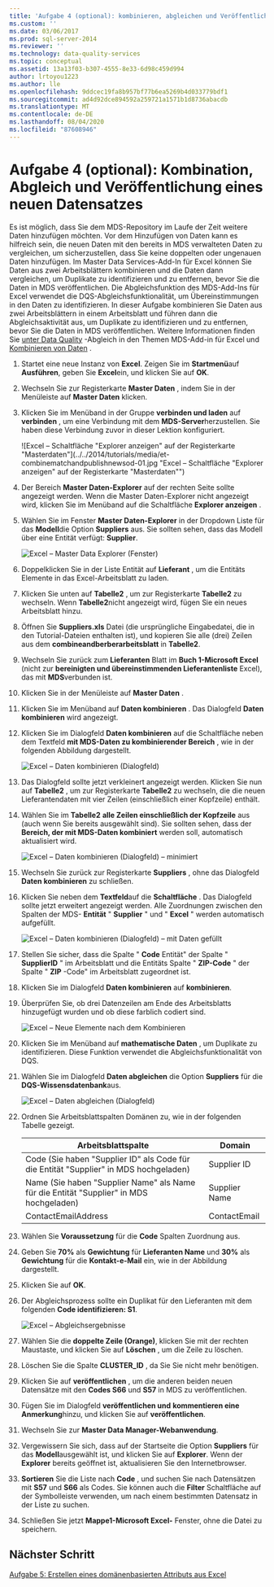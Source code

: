 ```yaml
---
title: 'Aufgabe 4 (optional): kombinieren, abgleichen und Veröffentlichen eines neuen Datensatzes | Microsoft-Dokumentation'
ms.custom: ''
ms.date: 03/06/2017
ms.prod: sql-server-2014
ms.reviewer: ''
ms.technology: data-quality-services
ms.topic: conceptual
ms.assetid: 13a13f03-b307-4555-8e33-6d98c459d994
author: lrtoyou1223
ms.author: lle
ms.openlocfilehash: 9ddcec19fa8b957bf77b6ea5269b4d033779bdf1
ms.sourcegitcommit: ad4d92dce894592a259721a1571b1d8736abacdb
ms.translationtype: MT
ms.contentlocale: de-DE
ms.lasthandoff: 08/04/2020
ms.locfileid: "87608946"
---
```

# <a name="task-4-optional-combining-matching-and-publishing-new-set-of-data"></a>Aufgabe 4 (optional): Kombination, Abgleich und Veröffentlichung eines neuen Datensatzes
  Es ist möglich, dass Sie dem MDS-Repository im Laufe der Zeit weitere Daten hinzufügen möchten. Vor dem Hinzufügen von Daten kann es hilfreich sein, die neuen Daten mit den bereits in MDS verwalteten Daten zu vergleichen, um sicherzustellen, dass Sie keine doppelten oder ungenauen Daten hinzufügen. Im Master Data Services-Add-In für Excel können Sie Daten aus zwei Arbeitsblättern kombinieren und die Daten dann vergleichen, um Duplikate zu identifizieren und zu entfernen, bevor Sie die Daten in MDS veröffentlichen. Die Abgleichsfunktion des MDS-Add-Ins für Excel verwendet die DQS-Abgleichsfunktionalität, um Übereinstimmungen in den Daten zu identifizieren. In dieser Aufgabe kombinieren Sie Daten aus zwei Arbeitsblättern in einem Arbeitsblatt und führen dann die Abgleichsaktivität aus, um Duplikate zu identifizieren und zu entfernen, bevor Sie die Daten in MDS veröffentlichen. Weitere Informationen finden Sie [unter Data Quality](https://msdn.microsoft.com/library/hh548681.aspx) -Abgleich in den Themen MDS-Add-in für Excel und [Kombinieren von Daten](https://msdn.microsoft.com/library/hh548680.aspx) .  
  
1.  Startet eine neue Instanz von **Excel**. Zeigen Sie im **Startmenü**auf **Ausführen**, geben Sie **Excel**ein, und klicken Sie auf **OK**.  
  
2.  Wechseln Sie zur Registerkarte **Master Daten** , indem Sie in der Menüleiste auf **Master Daten** klicken.  
  
3.  Klicken Sie im Menüband in der Gruppe **verbinden und laden** auf **verbinden** , um eine Verbindung mit dem **MDS-Server**herzustellen. Sie haben diese Verbindung zuvor in dieser Lektion konfiguriert.  
  
     ![Excel – Schaltfläche "Explorer anzeigen" auf der Registerkarte "Masterdaten"](../../2014/tutorials/media/et-combinematchandpublishnewsod-01.jpg "Excel – Schaltfläche "Explorer anzeigen" auf der Registerkarte "Masterdaten"")  
  
4.  Der Bereich **Master Daten-Explorer** auf der rechten Seite sollte angezeigt werden. Wenn die Master Daten-Explorer nicht angezeigt wird, klicken Sie im Menüband auf die Schaltfläche **Explorer anzeigen** .  
  
5.  Wählen Sie im Fenster **Master Daten-Explorer** in der Dropdown Liste für das **Modell**die Option **Suppliers** aus. Sie sollten sehen, dass das Modell über eine Entität verfügt: **Supplier**.  
  
     ![Excel – Master Data Explorer (Fenster)](../../2014/tutorials/media/et-combinematchandpublishnewsod-02.jpg "Excel – Master Data Explorer (Fenster)")  
  
6.  Doppelklicken Sie in der Liste Entität auf **Lieferant** , um die Entitäts Elemente in das Excel-Arbeitsblatt zu laden.  
  
7.  Klicken Sie unten auf **Tabelle2** , um zur Registerkarte **Tabelle2** zu wechseln. Wenn **Tabelle2**nicht angezeigt wird, fügen Sie ein neues Arbeitsblatt hinzu.  
  
8.  Öffnen Sie **Suppliers.xls** Datei (die ursprüngliche Eingabedatei, die in den Tutorial-Dateien enthalten ist), und kopieren Sie alle (drei) Zeilen aus dem **combineandberberarbeitsblatt** in **Tabelle2**.  
  
9. Wechseln Sie zurück zum **Lieferanten** Blatt im **Buch 1-Microsoft Excel** (nicht zur **bereinigten und übereinstimmenden Lieferantenliste** Excel), das mit **MDS**verbunden ist.  
  
10. Klicken Sie in der Menüleiste auf **Master Daten** .  
  
11. Klicken Sie im Menüband auf **Daten kombinieren** . Das Dialogfeld **Daten kombinieren** wird angezeigt.  
  
12. Klicken Sie im Dialogfeld **Daten kombinieren** auf die Schaltfläche neben dem Textfeld **mit MDS-Daten zu kombinierender Bereich** , wie in der folgenden Abbildung dargestellt.  
  
     ![Excel – Daten kombinieren (Dialogfeld)](../../2014/tutorials/media/et-combinematchandpublishnewsod-03.jpg "Excel – Daten kombinieren (Dialogfeld)")  
  
13. Das Dialogfeld sollte jetzt verkleinert angezeigt werden. Klicken Sie nun auf **Tabelle2** , um zur Registerkarte **Tabelle2** zu wechseln, die die neuen Lieferantendaten mit vier Zeilen (einschließlich einer Kopfzeile) enthält.  
  
14. Wählen Sie im **Tabelle2** **alle Zeilen einschließlich der Kopfzeile** aus (auch wenn Sie bereits ausgewählt sind). Sie sollten sehen, dass der **Bereich, der mit MDS-Daten kombiniert** werden soll, automatisch aktualisiert wird.  
  
     ![Excel – Daten kombinieren (Dialogfeld) – minimiert](../../2014/tutorials/media/et-combinematchandpublishnewsod-04.jpg "Excel – Daten kombinieren (Dialogfeld) – minimiert")  
  
15. Wechseln Sie zurück zur Registerkarte **Suppliers** , ohne das Dialogfeld **Daten kombinieren** zu schließen.  
  
16. Klicken Sie neben dem **Textfeld**auf die **Schaltfläche** . Das Dialogfeld sollte jetzt erweitert angezeigt werden. Alle Zuordnungen zwischen den Spalten der MDS- **Entität** " **Supplier** " und " **Excel** " werden automatisch aufgefüllt.  
  
     ![Excel – Daten kombinieren (Dialogfeld) – mit Daten gefüllt](../../2014/tutorials/media/et-combinematchandpublishnewsod-05.jpg "Excel – Daten kombinieren (Dialogfeld) – mit Daten gefüllt")  
  
17. Stellen Sie sicher, dass die Spalte " **Code** Entität" der Spalte " **SupplierID** " im Arbeitsblatt und die Entitäts Spalte " **ZIP-Code** " der Spalte " **ZIP** -Code" im Arbeitsblatt zugeordnet ist.  
  
18. Klicken Sie im Dialogfeld **Daten kombinieren** auf **kombinieren**.  
  
19. Überprüfen Sie, ob drei Datenzeilen am Ende des Arbeitsblatts hinzugefügt wurden und ob diese farblich codiert sind.  
  
     ![Excel – Neue Elemente nach dem Kombinieren](../../2014/tutorials/media/et-combinematchandpublishnewsod-06.jpg "Excel – Neue Elemente nach dem Kombinieren")  
  
20. Klicken Sie im Menüband auf **mathematische Daten** , um Duplikate zu identifizieren. Diese Funktion verwendet die Abgleichsfunktionalität von DQS.  
  
21. Wählen Sie im Dialogfeld **Daten abgleichen** die Option **Suppliers** für die **DQS-Wissensdatenbank**aus.  
  
     ![Excel – Daten abgleichen (Dialogfeld)](../../2014/tutorials/media/et-combinematchandpublishnewsod-07.jpg "Excel – Daten abgleichen (Dialogfeld)")  
  
22. Ordnen Sie Arbeitsblattspalten Domänen zu, wie in der folgenden Tabelle gezeigt.  
  
    |Arbeitsblattspalte|Domain|  
    |----------------------|------------|  
    |Code (Sie haben "Supplier ID" als Code für die Entität "Supplier" in MDS hochgeladen)|Supplier ID|  
    |Name (Sie haben "Supplier Name" als Name für die Entität "Supplier" in MDS hochgeladen)|Supplier Name|  
    |ContactEmailAddress|ContactEmail|  
  
23. Wählen Sie **Voraussetzung** für die **Code** Spalten Zuordnung aus.  
  
24. Geben Sie **70%** als **Gewichtung** für **Lieferanten Name** und **30%** als **Gewichtung** für die **Kontakt-e-Mail** ein, wie in der Abbildung dargestellt.  
  
25. Klicken Sie auf **OK**.  
  
26. Der Abgleichsprozess sollte ein Duplikat für den Lieferanten mit dem folgenden **Code identifizieren: S1**.  
  
     ![Excel – Abgleichsergebnisse](../../2014/tutorials/media/et-combinematchandpublishnewsod-08.jpg "Excel – Abgleichsergebnisse")  
  
27. Wählen Sie die **doppelte Zeile (Orange)**, klicken Sie mit der rechten Maustaste, und klicken Sie auf **Löschen** , um die Zeile zu löschen.  
  
28. Löschen Sie die Spalte **CLUSTER_ID** , da Sie Sie nicht mehr benötigen.  
  
29. Klicken Sie auf **veröffentlichen** , um die anderen beiden neuen Datensätze mit den **Codes S66** und **S57** in MDS zu veröffentlichen.  
  
30. Fügen Sie im Dialogfeld **veröffentlichen und** **kommentieren eine Anmerkung**hinzu, und klicken Sie auf **veröffentlichen**.  
  
31. Wechseln Sie zur **Master Data Manager-Webanwendung**.  
  
32. Vergewissern Sie sich, dass auf der Startseite die Option **Suppliers** für das **Modell**ausgewählt ist, und klicken Sie auf **Explorer**. Wenn der **Explorer** bereits geöffnet ist, aktualisieren Sie den Internetbrowser.  
  
33. **Sortieren** Sie die Liste nach **Code** , und suchen Sie nach Datensätzen mit **S57** und **S66** als Codes. Sie können auch die **Filter** Schaltfläche auf der Symbolleiste verwenden, um nach einem bestimmten Datensatz in der Liste zu suchen.  
  
34. Schließen Sie jetzt **Mappe1-Microsoft Excel-** Fenster, ohne die Datei zu speichern.  
  
## <a name="next-step"></a>Nächster Schritt  
 [Aufgabe 5: Erstellen eines domänenbasierten Attributs aus Excel](../../2014/tutorials/task-5-creating-a-domain-based-attribute-from-excel.md)  
  
  

